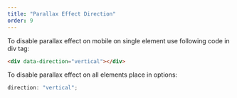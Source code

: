 ```yaml
---
title: "Parallax Effect Direction"
order: 9
---
```


To disable parallax effect on mobile on single element use following code in div tag:

```html
<div data-direction="vertical"></div>
```

To disable parallax effect on all elements place in options:

```js
direction: "vertical";
```
